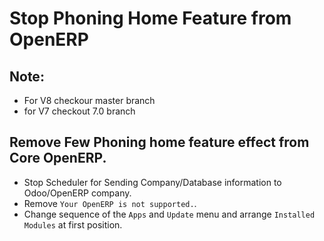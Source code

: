 Stop Phoning Home Feature from OpenERP
======================================

Note:
-----

* For V8 checkour master branch
* for V7 checkout 7.0 branch

Remove Few Phoning home feature effect from Core OpenERP.
---------------------------------------------------------

* Stop Scheduler for Sending Company/Database information to Odoo/OpenERP company.
* Remove ``Your OpenERP is not supported.``.
* Change sequence of the ``Apps`` and ``Update`` menu and arrange ``Installed Modules`` at first position.

